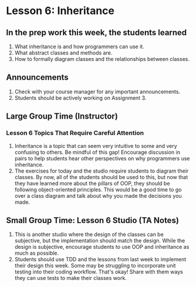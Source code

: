 # Lesson 6: Inheritance

## In the prep work this week, the students learned

1. What inheritance is and how programmers can use it.
1. What abstract classes and methods are.
1. How to formally diagram classes and the relationships between classes.

## Announcements

1. Check with your course manager for any important announcements.
1. Students should be actively working on Assignment 3.

## Large Group Time (Instructor)

### Lesson 6 Topics That Require Careful Attention

1. Inheritance is a topic that can seem very intuitive to some and very confusing to others. Be mindful of this gap! Encourage discussion in pairs to help students hear other perspectives on why programmers use inheritance.
1. The exercises for today and the studio require students to diagram their classes. By now, all of the students should be used to this, but now that they have learned more about the pillars of OOP, they should be following object-oriented principles. This would be a good time to go over a class diagram and talk about why you made the decisions you made. 

## Small Group Time: Lesson 6 Studio (TA Notes)

1. This is another studio where the design of the classes can be subjective, but the implementation should match the design. While the design is subjective, encourage students to use OOP and inheritance as much as possible.
1. Students should use TDD and the lessons from last week to implement their design this week. Some may be struggling to incorporate unit testing into their coding workflow. That's okay! Share with them ways they can use tests to make their classes work.
